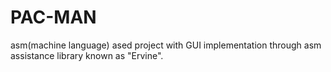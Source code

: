 # PAC-MAN
asm(machine language) ased project with GUI implementation through asm assistance library known as "Ervine".
